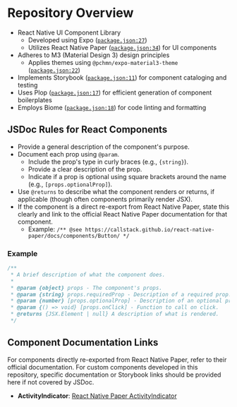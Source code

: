 # Repository Overview

- React Native UI Component Library
  - Developed using Expo ([`package.json:27`](package.json:27))
  - Utilizes React Native Paper ([`package.json:34`](package.json:34)) for UI components
- Adheres to M3 (Material Design 3) design principles
  - Applies themes using `@pchmn/expo-material3-theme` ([`package.json:22`](package.json:22))
- Implements Storybook ([`package.json:11`](package.json:11)) for component cataloging and testing
- Uses Plop ([`package.json:17`](package.json:17)) for efficient generation of component boilerplates
- Employs Biome ([`package.json:18`](package.json:18)) for code linting and formatting

## JSDoc Rules for React Components

- Provide a general description of the component's purpose.
- Document each prop using `@param`.
  - Include the prop's type in curly braces (e.g., `{string}`).
  - Provide a clear description of the prop.
  - Indicate if a prop is optional using square brackets around the name (e.g., `[props.optionalProp]`).
- Use `@returns` to describe what the component renders or returns, if applicable (though often components primarily render JSX).
- If the component is a direct re-export from React Native Paper, state this clearly and link to the official React Native Paper documentation for that component.
  - Example: `/** @see https://callstack.github.io/react-native-paper/docs/components/Button/ */`

### Example

```typescript
/**
 * A brief description of what the component does.
 *
 * @param {object} props - The component's props.
 * @param {string} props.requiredProp - Description of a required prop.
 * @param {number} [props.optionalProp] - Description of an optional prop.
 * @param {() => void} [props.onClick] - Function to call on click.
 * @returns {JSX.Element | null} A description of what is rendered.
 */
```

## Component Documentation Links

For components directly re-exported from React Native Paper, refer to their official documentation.
For custom components developed in this repository, specific documentation or Storybook links should be provided here if not covered by JSDoc.

- **ActivityIndicator**: [React Native Paper ActivityIndicator](https://callstack.github.io/react-native-paper/docs/components/ActivityIndicator/)